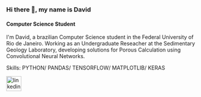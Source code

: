 ### Hi there 👋, my name is David
#### Computer Science Student

I'm David, a brazilian Computer Science student in the Federal University of Rio de Janeiro. Working as an Undergraduate Reseacher at the Sedimentary Geology Laboratory, developing solutions for Porous Calculation using Convolutional Neural Networks.

Skills: PYTHON/ PANDAS/ TENSORFLOW/ MATPLOTLIB/ KERAS



[<img src='https://cdn.jsdelivr.net/npm/simple-icons@3.0.1/icons/linkedin.svg' alt='linkedin' height='40'>](https://www.linkedin.com/in/https://www.linkedin.com/in/david-cubric-russo-b40b92190//)  




